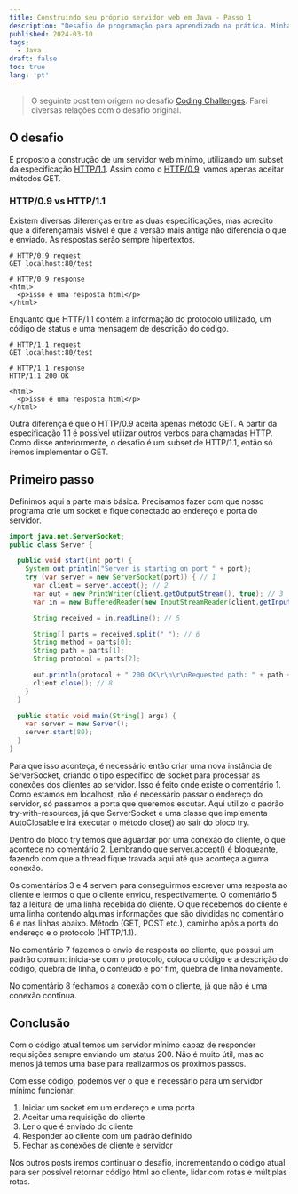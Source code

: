 ```yaml
---
title: Construindo seu próprio servidor web em Java - Passo 1
description: "Desafio de programação para aprendizado na prática. Minha versão construindo um servidor web próprio em Java."
published: 2024-03-10
tags:
  - Java
draft: false
toc: true
lang: 'pt'
---
```


> O seguinte post tem origem no desafio <a target="_blank" href="https://codingchallenges.fyi/challenges/challenge-webserver/" alt="Build Your Own Web Server">Coding Challenges</a>. Farei diversas relações com o desafio original.

## O desafio

É proposto a construção de um servidor web mínimo, utilizando um subset da especificação <a target="_blank" href="https://datatracker.ietf.org/doc/html/rfc2616">HTTP/1.1</a>. Assim como o <a target="_blank" href="https://www.w3.org/Protocols/HTTP/AsImplemented.html">HTTP/0.9</a>, vamos apenas aceitar métodos GET.

### HTTP/0.9 vs HTTP/1.1

Existem diversas diferenças entre as duas especificações, mas acredito que a diferençamais visível é que a versão mais antiga não diferencia o que é enviado.
As respostas serão sempre hipertextos.

```
# HTTP/0.9 request
GET localhost:80/test

# HTTP/0.9 response
<html>
  <p>isso é uma resposta html</p>
</html>
```

Enquanto que HTTP/1.1 contém a informação do protocolo utilizado, um código de status e uma mensagem de descrição do código.

```
# HTTP/1.1 request
GET localhost:80/test

# HTTP/1.1 response
HTTP/1.1 200 OK

<html>
  <p>isso é uma resposta html</p>
</html>

```

Outra diferença é que o HTTP/0.9 aceita apenas método GET. A partir da especificação 1.1 é possível utilizar outros verbos para chamadas HTTP. Como disse anteriormente, o desafio é um subset de HTTP/1.1, então só iremos implementar o GET.

## Primeiro passo

Definimos aqui a parte mais básica. Precisamos fazer com que nosso programa crie um socket e fique conectado ao endereço e porta do servidor.

```java
import java.net.ServerSocket;
public class Server {

  public void start(int port) {
    System.out.println("Server is starting on port " + port);
    try (var server = new ServerSocket(port)) { // 1
      var client = server.accept(); // 2
      var out = new PrintWriter(client.getOutputStream(), true); // 3
      var in = new BufferedReader(new InputStreamReader(client.getInputStream())); // 4

      String received = in.readLine(); // 5

      String[] parts = received.split(" "); // 6
      String method = parts[0];
      String path = parts[1];
      String protocol = parts[2];

      out.println(protocol + " 200 OK\r\n\r\nRequested path: " + path + "\r\n"); // 7
      client.close(); // 8
    }
  }

  public static void main(String[] args) {
    var server = new Server();
    server.start(80);
  }
}
```

Para que isso aconteça, é necessário então criar uma nova instância de ServerSocket, criando o tipo específico de socket para processar as conexões dos clientes ao servidor. Isso é feito onde existe o comentário 1. Como estamos em localhost, não é necessário passar o endereço do servidor, só passamos a porta que queremos escutar. Aqui utilizo o padrão try-with-resources, já que ServerSocket é uma classe que implementa AutoClosable e irá executar o método close() ao sair do bloco try.

Dentro do bloco try temos que aguardar por uma conexão do cliente, o que acontece no comentário 2. Lembrando que server.accept() é bloqueante, fazendo com que a thread fique travada aqui até que aconteça alguma conexão.

Os comentários 3 e 4 servem para conseguirmos escrever uma resposta ao cliente e lermos o que o cliente enviou, respectivamente. O comentário 5 faz a leitura de uma linha recebida do cliente.
O que recebemos do cliente é uma linha contendo algumas informações que são divididas no comentário 6 e nas linhas abaixo. Método (GET, POST etc.), caminho após a porta do endereço e o protocolo (HTTP/1.1).

No comentário 7 fazemos o envio de resposta ao cliente, que possui um padrão comum: inicia-se com o protocolo, coloca o código e a descrição do código, quebra de linha, o conteúdo e por fim, quebra de linha novamente.

No comentário 8 fechamos a conexão com o cliente, já que não é uma conexão contínua.

## Conclusão

Com o código atual temos um servidor mínimo capaz de responder requisições sempre enviando um status 200. Não é muito útil, mas ao menos já temos uma base para realizarmos os próximos passos.

Com esse código, podemos ver o que é necessário para um servidor mínimo funcionar:

1. Iniciar um socket em um endereço e uma porta
2. Aceitar uma requisição do cliente
3. Ler o que é enviado do cliente
4. Responder ao cliente com um padrão definido
5. Fechar as conexões de cliente e servidor

Nos outros posts iremos continuar o desafio, incrementando o código atual para ser possível retornar código html ao cliente, lidar com rotas e múltiplas rotas.

